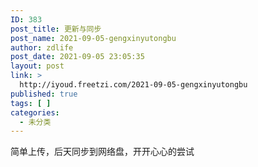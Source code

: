 ```yaml
---
ID: 383
post_title: 更新与同步
post_name: 2021-09-05-gengxinyutongbu
author: zdlife
post_date: 2021-09-05 23:05:35
layout: post
link: >
  http://iyoud.freetzi.com/2021-09-05-gengxinyutongbu
published: true
tags: [ ]
categories:
  - 未分类
---
```

<!-- wp:paragraph -->

简单上传，后天同步到网络盘，开开心心的尝试

<!-- /wp:paragraph -->

<!-- wp:image {"id":382,"sizeSlug":"large"} --><figure class="wp-block-image size-large">

<img src="http://iyoud.freetzi.com/wp-content/uploads/2021/09/6b58dceb-ef2d-4a6e-8198-173145376746-2287-000001010ce4a2ee_file-scaled.jpg" alt="" class="wp-image-382" /></figure> <!-- /wp:image -->